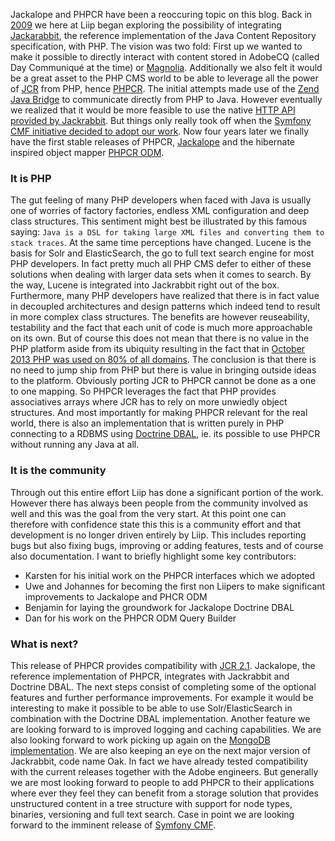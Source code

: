 Jackalope and PHPCR have been a reoccuring topic on this blog. Back in [2009](http://blog.liip.ch/archive/2009/05/11/jackalope-started.html) we here at Liip began exploring the possibility of integrating [Jackarabbit](http://jackrabbit.apache.org), the reference implementation of the Java Content Repository specification, with PHP. The vision was two fold: First up we wanted to make it possible to directly interact with content stored in AdobeCQ (called Day Communiqué at the time) or [Magnolia](http://blog.liip.ch/archive/2012/05/08/php-talking-to-magnolia-cms.html). Additionally we also felt it would be a great asset to the PHP CMS world to be able to leverage all the power of [JCR](http://jcp.org/en/jsr/detail?id=283) from PHP, hence [PHPCR](http://phpcr.github.io). The initial attempts made use of the [Zend Java Bridge](http://files.zend.com/help/Zend-Platform/about.htm) to communicate directly from PHP to Java. However eventually we realized that it would be more feasible to use the native [HTTP API provided by Jackrabbit](http://jukkaz.wordpress.com/2009/11/24/jackrabbit-over-http/). But things only really took off when the [Symfony CMF initiative decided to adopt our work](http://pooteeweet.org/blog/1824). Now four years later we finally have the first stable releases of PHPCR, [Jackalope](http://jackalope.github.io) and the hibernate inspired object mapper [PHPCR ODM](http://www.doctrine-project.org/projects/phpcr-odm.html).

### It is PHP
The gut feeling of many PHP developers when faced with Java is usually one of worries of factory factories, endless XML configuration and deep class structures. This sentiment might best be illustrated by this famous saying: ``Java is a DSL for taking large XML files and converting them to stack traces``. At the same time perceptions have changed. Lucene is the basis for Solr and ElasticSearch, the go to full text search engine for most PHP developers. In fact pretty much all PHP CMS defer to either of these solutions when dealing with larger data sets when it comes to search. By the way, Lucene is integrated into Jackrabbit right out of the box. Furthermore, many PHP developers have realized that there is in fact value in decoupled architectures and design patterns which indeed tend to result in more complex class structures. The benefits are however reuseability, testability and the fact that each unit of code is much more approachable on its own. But of course this does not mean that there is no value in the PHP platform aside from its ubiquity resulting in the fact that in [October 2013 PHP was used on 80% of all domains](http://w3techs.com/technologies/overview/programming_language/all). The conclusion is that there is no need to jump ship from PHP but there is value in bringing outside ideas to the platform. Obviously porting JCR to PHPCR cannot be done as a one to one mapping. So PHPCR leverages the fact that PHP provides associatives arrays where JCR has to rely on more unwiedly object structures. And most importantly for making PHPCR relevant for the real world, there is also an implementation that is written purely in PHP connecting to a RDBMS using [Doctrine DBAL](https://github.com/jackalope/jackalope-doctrine-dbal), ie. its possible to use PHPCR without running any Java at all.
### It is the community
Through out this entire effort Liip has done a significant portion of the work. However there has always been people from the community involved as well and this was the goal from the very start. At this point one can therefore with confidence state this this is a community effort and that development is no longer driven entirely by Liip. This includes reporting bugs but also fixing bugs, improving or adding features, tests and of course also documentation. I want to briefly highlight some key contributors:

* Karsten for his initial work on the PHPCR interfaces which we adopted
* Uwe and Johannes for becoming the first non Liipers to make significant improvements to Jackalope and PHCR ODM
* Benjamin for laying the groundwork for Jackalope Doctrine DBAL
* Dan for his work on the PHPCR ODM Query Builder 

### What is next?
This release of PHPCR provides compatibility with [JCR 2.1](http://jcp.org/en/jsr/detail?id=333). Jackalope, the reference implementation of PHPCR, integrates with Jackrabbit and Doctrine DBAL. The next steps consist of completing some of the optional features and further performance improvements. For example it would be interesting to make it possible to be able to use Solr/ElasticSearch in combination with the Doctrine DBAL implementation. Another feature we are looking forward to is improved logging and caching capabilities. We are also looking forward to work picking up again on the [MongoDB implementation](https://github.com/jackalope/jackalope-mongodb). We are also keeping an eye on the next major version of Jackrabbit, code name Oak. In fact we have already tested compatibility with the current releases together with the Adobe engineers. But generally we are most looking forward to people to add PHPCR to their applications where ever they feel they can benefit from a storage solution that provides unstructured content in a tree structure with support for node types, binaries, versioning and full text search. Case in point we are looking forward to the imminent release of [Symfony CMF](http://cmf.symfony.com).